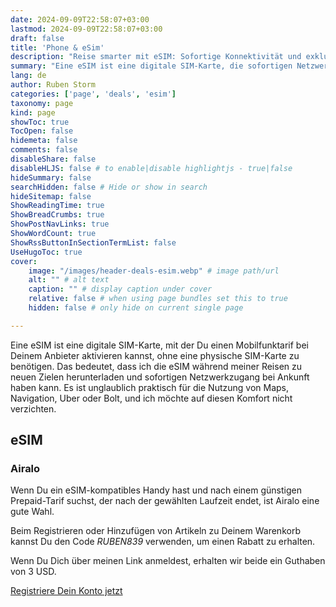 ```yaml
---
date: 2024-09-09T22:58:07+03:00
lastmod: 2024-09-09T22:58:07+03:00
draft: false
title: 'Phone & eSim'
description: "Reise smarter mit eSIM: Sofortige Konnektivität und exklusive Rabatte"
summary: "Eine eSIM ist eine digitale SIM-Karte, die sofortigen Netzwerkzugang bietet, ohne eine physische SIM-Karte zu benötigen. Ideal für Reisende ermöglicht sie die einfache Aktivierung von Mobilfunktarifen und die nahtlose Nutzung von Apps wie Maps und Uber."
lang: de
author: Ruben Storm
categories: ['page', 'deals', 'esim']
taxonomy: page
kind: page
showToc: true
TocOpen: false
hidemeta: false
comments: false
disableShare: false
disableHLJS: false # to enable|disable highlightjs - true|false
hideSummary: false
searchHidden: false # Hide or show in search
hideSitemap: false
ShowReadingTime: true
ShowBreadCrumbs: true
ShowPostNavLinks: true
ShowWordCount: true
ShowRssButtonInSectionTermList: false
UseHugoToc: true
cover:
    image: "/images/header-deals-esim.webp" # image path/url
    alt: "" # alt text
    caption: "" # display caption under cover
    relative: false # when using page bundles set this to true
    hidden: false # only hide on current single page

---
```


Eine eSIM ist eine digitale SIM-Karte, mit der Du einen Mobilfunktarif bei Deinem Anbieter aktivieren kannst, ohne eine physische SIM-Karte zu benötigen. Das bedeutet, dass ich die eSIM während meiner Reisen zu neuen Zielen herunterladen und sofortigen Netzwerkzugang bei Ankunft haben kann. Es ist unglaublich praktisch für die Nutzung von Maps, Navigation, Uber oder Bolt, und ich möchte auf diesen Komfort nicht verzichten.

## eSIM
### Airalo

Wenn Du ein eSIM-kompatibles Handy hast und nach einem günstigen Prepaid-Tarif suchst, der nach der gewählten Laufzeit endet, ist Airalo eine gute Wahl.

Beim Registrieren oder Hinzufügen von Artikeln zu Deinem Warenkorb kannst Du den Code *RUBEN839* verwenden, um einen Rabatt zu erhalten.

Wenn Du Dich über meinen Link anmeldest, erhalten wir beide ein Guthaben von 3 USD.

[Registriere Dein Konto jetzt][defAiraloLink]


[defAiraloLink]: https://ref.airalo.com/PVJA